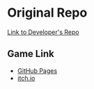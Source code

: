 # Original Repo
[Link to Developer's Repo](https://github.com/soft-eng-practicum/AtomPuzzler)

## Game Link 
* [GitHub Pages](https://jlam1.github.io/AtomPuzzlerPages/)
* [itch.io](https://teambackrow.itch.io/atompuzzler)
